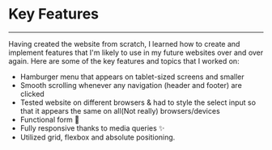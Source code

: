 # Key Features

---

Having created the website from scratch, I learned how to create and implement features that I'm likely to use in my future websites over and over again. Here are some of the key features and topics that I worked on:

- Hamburger menu that appears on tablet-sized screens and smaller
- Smooth scrolling whenever any navigation (header and footer) are clicked
- Tested website on different browsers & had to style the select input so that it appears the same on all(Not really) browsers/devices
- Functional form 💌
- Fully responsive thanks to media queries ✨
- Utilized grid, flexbox and absolute positioning.
